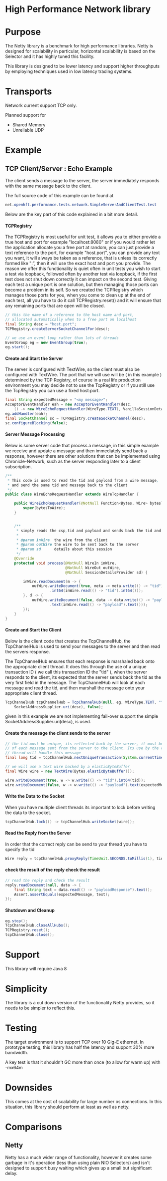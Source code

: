 High Performance Network library
===

# Purpose
The Netty library is a benchmark for high performance libraries. 
    Netty is designed for scalability in particular, horizontal scalability is
    based on the Selector and it has highly tuned this facility.
   
This library is designed to be lower latency and support higher throughputs 
    by employing techniques used in low latency trading systems.
    
# Transports
Network current support TCP only. 
 
Planned support for
* Shared Memory
* Unreliable UDP




# Example
## TCP Client/Server : Echo Example

The client sends a message to the server, the server immediately responds with the same message
back to the client.


The full source code of this example can be found at

```java
net.openhft.performance.tests.network.SimpleServerAndClientTest.test
```

Below are the key part of this code explained in a bit more detail.

#### TCPRegistry

The TCPRegistry is most useful for unit test, it allows you to either provide a true host and port for example "localhost:8080" or if you would
rather let the application allocate you a free port at random, you can just provide a text reference to the port,
for example "host.port", you can provide any text you want, it will always be taken as a reference,
that is unless its correctly formed like "<hostname>:<port>”, then it will use the exact host and port you provide.
The reason we offer this functionality is quiet often in unit tests you wish to start a test via loopback,
followed often by another test via loopback, if the first test does not shut down correctly it can impact on the
second test. Giving each test a unique port is one solution, but then managing those ports can become a problem
in its self. So we created the TCPRegistry which manages those ports for you, when you come to clean up at the end
of each test, all you have to do it call TCPRegistry.reset() and it will ensure that any remaining ports that
are open will be closed.

```java
// this the name of a reference to the host name and port,
// allocated automatically when to a free port on localhost
final String desc = "host.port";
TCPRegistry.createServerSocketChannelFor(desc);

// we use an event loop rather than lots of threads
EventGroup eg = new EventGroup(true);
eg.start();
```

#### Create and Start the Server

The server is configured with TextWire, so
the client must also be configured with TextWire. The port that we will use will be ( in this example ) determined
by the TCP Registry, of course in a real life production environment you may decide not to use the
TcpRegistry or if you still use the TcpRegistry you can use a fixed host:port.

```java
final String expectedMessage = "<my message>";
AcceptorEventHandler eah = new AcceptorEventHandler(desc,
    () -> new WireEchoRequestHandler(WireType.TEXT), VanillaSessionDetails::new, 0, 0);
eg.addHandler(eah);
final SocketChannel sc = TCPRegistry.createSocketChannel(desc);
sc.configureBlocking(false);
```

#### Server Message Processing

Below is some server code that process a message, in this simple example we
receive and update a message and then immediately send back a response, however there are
other solutions that can be implemented using Chronicle-Network, such as the server
responding later to a client subscription.


```java
/**
 * This code is used to read the tid and payload from a wire message,
 * and send the same tid and message back to the client
 */
public class WireEchoRequestHandler extends WireTcpHandler {

    public WireEchoRequestHandler(@NotNull Function<Bytes, Wire> bytesToWire) {
        super(bytesToWire);
    }


    /**
     * simply reads the csp,tid and payload and sends back the tid and payload
     *
     * @param inWire  the wire from the client
     * @param outWire the wire to be sent back to the server
     * @param sd      details about this session
     */
    @Override
    protected void process(@NotNull WireIn inWire,
                           @NotNull WireOut outWire,
                           @NotNull SessionDetailsProvider sd) {

        inWire.readDocument(m -> {
            outWire.writeDocument(true, meta -> meta.write(() -> "tid")
                    .int64(inWire.read(() -> "tid").int64()));
        }, d -> {
            outWire.writeDocument(false, data -> data.write(() -> "payloadResponse")
                    .text(inWire.read(() -> "payload").text()));
        });
    }
}
```


#### Create and Start the Client

Below is the client code that creates the TcpChannelHub, the TcpChannelHub is used to send your messages to the server and then read the servers response.

The TcpChannelHub ensures that each response is marshaled back onto the appropriate client thread. It does this through the use of a unique transaction ID ( we call this transaction ID the "tid" ), when the server responds to
the client, its expected that the server sends back the tid as the very first field in the message.
The TcpChannelHub will look at each message and read the tid, and then marshall the message
onto your appropriate client thread.



```java
TcpChannelHub tcpChannelHub = TcpChannelHub(null, eg, WireType.TEXT, "",
    SocketAddressSupplier.uri(desc), false);
```

given in this example we are not implementing fail-over support the simple SocketAddressSupplier.uri(desc), is used.


#### Create the message the client sends to the server
```java
// the tid must be unique, its reflected back by the server, it must be at the start
// of each message sent from the server to the client. Its use by the client to identify which
// thread will handle this message
final long tid = tcpChannelHub.nextUniqueTransaction(System.currentTimeMillis());

// we will use a text wire backed by a elasticByteBuffer
final Wire wire = new TextWire(Bytes.elasticByteBuffer());

wire.writeDocument(true, w -> w.write(() -> "tid").int64(tid));
wire.writeDocument(false, w -> w.write(() -> "payload").text(expectedMessage));
```

#### Write the Data to the Socket
When you have multiple client threads its important to lock before writing the data to the socket.
```java
tcpChannelHub.lock(() -> tcpChannelHub.writeSocket(wire));
```

#### Read the Reply from the Server
In order that the correct reply can be send to your thread you have to specify the tid
```java
Wire reply = tcpChannelHub.proxyReply(TimeUnit.SECONDS.toMillis(1), tid);
```

####  check the result of the reply check the result
```java
// read the reply and check the result
reply.readDocument(null, data -> {
    final String text = data.read(() -> "payloadResponse").text();
    Assert.assertEquals(expectedMessage, text);
});
```


#### Shutdown and Cleanup
```java
eg.stop();
TcpChannelHub.closeAllHubs();
TCPRegistry.reset();
tcpChannelHub.close();
```

# Support
This library will require Java 8

# Simplicity
The library is a cut down version of the functionality Netty provides,
    so it needs to be simpler to reflect this.

# Testing
The target environment is to support TCP over 10 Gig-E ethernet.  In prototype
    testing, this library has half the latency and support 30% more bandwidth.

A key test is that it shouldn't GC more than once (to allow for warm up) with -mx64m

# Downsides
This comes at the cost of scalability for large number os connections.
     In this situation, this library should perform at least as well as netty.

# Comparisons

## Netty
Netty has a much wider range of functionality, however it creates some
   garbage in it's operation (less than using plain NIO Selectors) and isn't
   designed to support busy waiting which gives up a small but significant delay.


